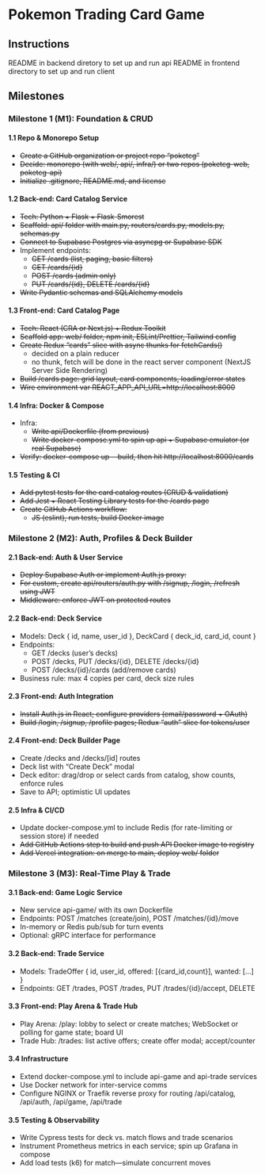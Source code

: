 # Pokemon Trading Card Game

## Instructions
README in backend diretory to set up and run api
README in frontend directory to set up and run client

## Milestones

### Milestone 1 (M1): Foundation & CRUD

#### 1.1 Repo & Monorepo Setup
- ~~Create a GitHub organization or project repo “poketcg”~~
- ~~Decide: monorepo (with web/, api/, infra/) or two repos (poketcg-web, poketcg-api)~~
- ~~Initialize .gitignore, README.md, and license~~

#### 1.2 Back-end: Card Catalog Service
- ~~Tech: Python + Flask + Flask-Smorest~~
- ~~Scaffold: api/ folder with main.py, routers/cards.py, models.py, schemas.py~~
- ~~Connect to Supabase Postgres via asyncpg or Supabase SDK~~
- Implement endpoints:
    - ~~GET /cards (list, paging, basic filters)~~
    - ~~GET /cards/{id}~~
    - ~~POST /cards (admin only)~~
    - ~~PUT /cards/{id}, DELETE /cards/{id}~~
- ~~Write Pydantic schemas and SQLAlchemy models~~

#### 1.3 Front-end: Card Catalog Page
- ~~Tech: React (CRA or Next.js) + Redux Toolkit~~
- ~~Scaffold app: web/ folder, npm init, ESLint/Prettier, Tailwind config~~
- ~~Create Redux “cards” slice with async thunks for fetchCards()~~
    - decided on a plain reducer
    - no thunk, fetch will be done in the react server component (NextJS Server Side Rendering)
- ~~Build /cards page: grid layout, card components, loading/error states~~
- ~~Wire environment var REACT_APP_API_URL=http://localhost:8000~~

#### 1.4 Infra: Docker & Compose
- Infra:
    - ~~Write api/Dockerfile (from previous)~~
    - ~~Write docker-compose.yml to spin up api + Supabase emulator (or real Supabase)~~
- ~~Verify: docker-compose up --build, then hit http://localhost:8000/cards~~

#### 1.5 Testing & CI
- ~~Add pytest tests for the card catalog routes (CRUD & validation)~~
- ~~Add Jest + React Testing Library tests for the /cards page~~
- ~~Create GitHub Actions workflow:~~
    - ~~JS (eslint), run tests, build Docker image~~

### Milestone 2 (M2): Auth, Profiles & Deck Builder

#### 2.1 Back-end: Auth & User Service
- ~~Deploy Supabase Auth or implement Auth.js proxy:~~
- ~~For custom, create api/routers/auth.py with /signup, /login, /refresh using JWT~~
- ~~Middleware: enforce JWT on protected routes~~

#### 2.2 Back-end: Deck Service
- Models: Deck { id, name, user_id }, DeckCard { deck_id, card_id, count }
- Endpoints:
    - GET /decks (user’s decks)
    - POST /decks, PUT /decks/{id}, DELETE /decks/{id}
    - POST /decks/{id}/cards (add/remove cards)
- Business rule: max 4 copies per card, deck size rules

#### 2.3 Front-end: Auth Integration
- ~~Install Auth.js in React; configure providers (email/password + OAuth)~~
- ~~Build /login, /signup, /profile pages; Redux “auth” slice for tokens/user~~

#### 2.4 Front-end: Deck Builder Page
- Create /decks and /decks/[id] routes
- Deck list with “Create Deck” modal
- Deck editor: drag/drop or select cards from catalog, show counts, enforce rules
- Save to API; optimistic UI updates

#### 2.5 Infra & CI/CD
- Update docker-compose.yml to include Redis (for rate-limiting or session store) if needed
- ~~Add GitHub Actions step to build and push API Docker image to registry~~
- ~~Add Vercel integration: on merge to main, deploy web/ folder~~

### Milestone 3 (M3): Real-Time Play & Trade

#### 3.1 Back-end: Game Logic Service
- New service api-game/ with its own Dockerfile
- Endpoints: POST /matches (create/join), POST /matches/{id}/move
- In-memory or Redis pub/sub for turn events
- Optional: gRPC interface for performance

#### 3.2 Back-end: Trade Service
- Models: TradeOffer { id, user_id, offered: [{card_id,count}], wanted: [...] }
- Endpoints: GET /trades, POST /trades, PUT /trades/{id}/accept, DELETE

#### 3.3 Front-end: Play Arena & Trade Hub
- Play Arena: /play: lobby to select or create matches; WebSocket or polling for game state; board UI
- Trade Hub: /trades: list active offers; create offer modal; accept/counter

#### 3.4 Infrastructure
- Extend docker-compose.yml to include api-game and api-trade services
- Use Docker network for inter-service comms
- Configure NGINX or Traefik reverse proxy for routing /api/catalog, /api/auth, /api/game, /api/trade

#### 3.5 Testing & Observability
- Write Cypress tests for deck vs. match flows and trade scenarios
- Instrument Prometheus metrics in each service; spin up Grafana in compose
- Add load tests (k6) for match—simulate concurrent moves

